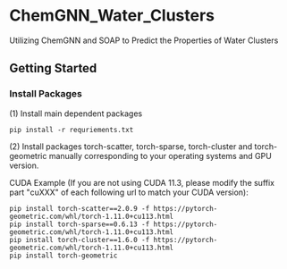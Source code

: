 # ChemGNN_Water_Clusters
Utilizing ChemGNN and SOAP to Predict the Properties of Water Clusters

## Getting Started

### Install Packages

(1) Install main dependent packages

`pip install -r requriements.txt`

(2) Install packages torch-scatter, torch-sparse, torch-cluster and torch-geometric manually corresponding to your operating systems and GPU version.

CUDA Example (If you are not using CUDA 11.3, please modify the suffix part "cuXXX" of each following url to match your CUDA version):

```
pip install torch-scatter==2.0.9 -f https://pytorch-geometric.com/whl/torch-1.11.0+cu113.html
pip install torch-sparse==0.6.13 -f https://pytorch-geometric.com/whl/torch-1.11.0+cu113.html
pip install torch-cluster==1.6.0 -f https://pytorch-geometric.com/whl/torch-1.11.0+cu113.html
pip install torch-geometric
```
